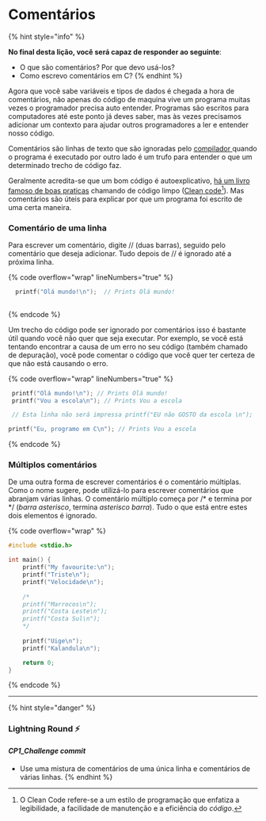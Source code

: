 # Comentários

{% hint style="info" %}


**No final desta lição, você será capaz de responder ao seguinte**:

* O que são comentários? Por que devo usá-los?
* Como escrevo comentários em C?
{% endhint %}

Agora que você sabe variáveis e tipos de dados é chegada a hora de comentários, não apenas do código de maquina vive um programa muitas vezes o programador precisa auto entender. Programas são escritos para computadores até este ponto já deves saber, mas às vezes precisamos adicionar um contexto para ajudar outros programadores a ler e entender nosso código.

Comentários são linhas de texto que são ignoradas pelo [compilador ](ciclo-de-desenvolvimento.md#id-3.-compilacao)quando o programa é executado por outro lado é um trufo para entender o que um determinado trecho de código faz.

Geralmente acredita-se que um bom código é autoexplicativo, [há um livro famoso de boas praticas](https://www.amazon.com.br/C%C3%B3digo-limpo-Robert-C-Martin/dp/8576082675) chamando de código limpo ([Clean code](#user-content-fn-1)[^1]). Mas comentários são úteis para explicar por que um programa foi escrito de uma certa maneira.

### Comentário de uma linha

Para escrever um comentário, digite // (duas barras), seguido pelo comentário que deseja adicionar. Tudo depois de // é ignorado até a próxima linha.

{% code overflow="wrap" lineNumbers="true" %}
```c
  printf("Olá mundo!\n");  // Prints Olá mundo!
  
```
{% endcode %}

Um trecho do código pode ser ignorado por comentários isso é bastante útil quando você não quer que seja executar. Por exemplo, se você está tentando encontrar a causa de um erro no seu código (também chamado de depuração), você pode comentar o código que você quer ter certeza de que não está causando o erro.

{% code overflow="wrap" lineNumbers="true" %}
```c
 printf("Olá mundo!\n"); // Prints Olá mundo!
 printf("Vou a escola\n"); // Prints Vou a escola

 // Esta linha não será impressa printf("EU não GOSTO da escola \n");

printf("Eu, programo em C\n"); // Prints Vou a escola
```
{% endcode %}

### Múltiplos comentários

De uma outra forma de escrever comentários é o comentário múltiplas. Como o nome sugere, pode utilizá-lo para escrever comentários que abranjam várias linhas. O comentário múltiplo começa por /\* e termina por \*/ (_barra asterisco_, termina _asterisco barra_). Tudo o que está entre estes dois elementos é ignorado.

{% code overflow="wrap" %}
```c
#include <stdio.h>

int main() {
    printf("My favourite:\n");
    printf("Triste\n");
    printf("Velocidade\n");
    
    /*
    printf("Marrocos\n");
    printf("Costa Leste\n");
    printf("Costa Sul\n");
    */
    
    printf("Uige\n");
    printf("Kalandula\n");

    return 0;
}
```
{% endcode %}

***



{% hint style="danger" %}
### Lightning Round ⚡️

#### _CP1\_Challenge commit_

* Use uma mistura de comentários de uma única linha e comentários de várias linhas.
{% endhint %}

[^1]: &#x20;O Clean Code refere-se a um estilo de programação que enfatiza a legibilidade, a facilidade de manutenção e a eficiência do _código_.
